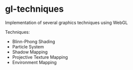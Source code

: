 # gl-techniques

Implementation of several graphics techniques using WebGL

Techniques:
- Blinn-Phong Shading
- Particle System
- Shadow Mapping
- Projective Texture Mapping
- Environment Mapping